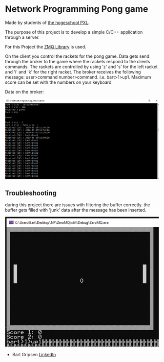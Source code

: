 # Network Programming Pong game 
Made by students of [the hogeschool PXL](https://www.pxl.be).

The purpose of this project is to develop a simple C/C++ application through a server.

For this Project the [ZMQ Library](https://zeromq.org/languages/cplusplus/) is used.

On the client you control the rackets for the pong game. Data gets send through the broker to the game where the rackets respond to the clients commands.
The rackets are controlled by using 'z' and 's' for the left racket and 'i' and 'k' for the right racket.
The broker receives the following message: user>command number>command. i.e. bart>1>up1.
Maximum score can be set with the numbers on your keyboard

Data on the broker:

<p align="center"><img src="broker.png"></p>

## Troubleshooting
during this project there are issues with filtering the buffer correctly. the buffer gets filled with 'junk' data after the message has been inserted.

<p align="center"><img src="buffer.png"></p>

* Bart Gripsen      [LinkedIn](linkedin.com/in/bart-grispen-9634b1181)